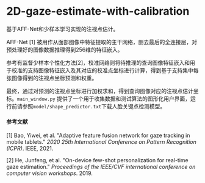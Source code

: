 # 2D-gaze-estimate-with-calibration


基于AFF-Net和少样本学习实现的注视点估计。

AFF-Net [1] 被用作从面部图像中特征提取的主干网络，删去最后的全连接层，对预处理好的图像数据推理得到256维的特征嵌入。

参考有监督少样本个性化方法[2]，校准网络则将待推理的查询图像特征嵌入和用于校准的支持图像特征嵌入及其对应的校准点坐标进行计算，得到基于支持集中每张图像得到的注视点坐标预测和权重。

最终，通过对预测的注视点坐标进行加权求和，得到查询图像对应的注视点估计坐标。`main_window.py` 提供了一个用于收集数据和测试算法的图形化用户界面，运行前请参照`model/shape_predictor.txt`下载人脸关键点检测模型。

#### 参考文献

[1] Bao, Yiwei, et al. "Adaptive feature fusion network for gaze tracking in mobile tablets." *2020 25th International Conference on Pattern Recognition (ICPR)*. IEEE, 2021.

[2] He, Junfeng, et al. "On-device few-shot personalization for real-time gaze estimation." *Proceedings of the IEEE/CVF international conference on computer vision workshops*. 2019.
